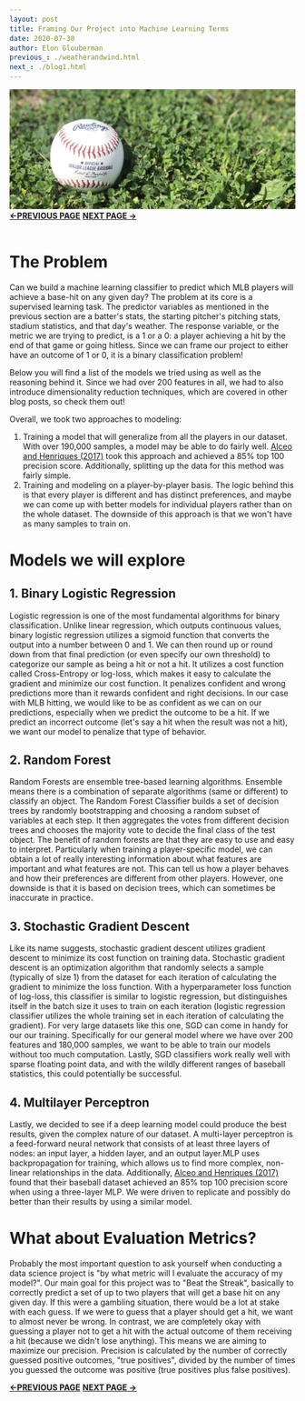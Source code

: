 ```yaml
---
layout: post
title: Framing Our Project into Machine Learning Terms 
date: 2020-07-30
author: Elon Glouberman
previous_: ./weatherandwind.html
next_: ./blog1.html 
---
```

![baseball](./images/home_image3.png "baseball")
**[<-PREVIOUS PAGE]({{page.previous_}} "previous")** **[NEXT PAGE ->]({{page.next_}} "next")** <br><br>
# The Problem

Can we build a machine learning classifier to predict which MLB players will achieve a base-hit on any given day? The problem at its core is a supervised learning task. The predictor variables as mentioned in the previous section are a batter's stats, the starting pitcher's pitching stats, stadium statistics, and that day's weather. The response variable, or the metric we are trying to predict, is a 1 or a 0: a player achieving a hit by the end of that game or going hitless. Since we can frame our project to either have an outcome of 1 or 0, it is a binary classification problem! 

Below you will find a list of the models we tried using as well as the reasoning behind it. Since we had over 200 features in all, we had to also introduce dimensionality reduction techniques, which are covered in other blog posts, so check them out!

Overall, we took two approaches to modeling:
1. Training a model that will generalize from all the players in our dataset. With over 190,000 samples, a model may be able to do fairly well. [Alceo and Henriques (2017)](https://www.insticc.org/Primoris/Resources/PaperPdf.ashx?idPaper=83622 "link to paper") took this approach and achieved a 85% top 100 precision score. Additionally, splitting up the data for this method was fairly simple.
2. Training and modeling on a player-by-player basis. The logic behind this is that every player is different and has distinct preferences, and maybe we can come up with better models for individual players rather than on the whole dataset. The downside of this approach is that we won't have as many samples to train on. 

# Models we will explore

## 1. Binary Logistic Regression
Logistic regression is one of the most fundamental algorithms for binary classification. Unlike linear regression, which outputs continuous values, binary logistic regression utilizes a sigmoid function that converts the output into a number between 0 and 1. We can then round up or round down from that final prediction (or even specify our own threshold) to categorize our sample as being a hit or not a hit. It utilizes a cost function called Cross-Entropy or log-loss, which makes it easy to calculate the gradient and minimize our cost function. It penalizes confident and wrong predictions more than it rewards confident and right decisions. In our case with MLB hitting, we would like to be as confident as we can on our predictions, especially when we predict the outcome to be a hit. If we predict an incorrect outcome (let's say a hit when the result was not a hit), we want our model to penalize that type of behavior.

## 2. Random Forest
Random Forests are ensemble tree-based learning algorithms. Ensemble means there is a combination of separate algorithms (same or different) to classify an object. The Random Forest Classifier builds a set of decision trees by randomly bootstrapping and choosing a random subset of variables at each step. It then aggregates the votes from different decision trees and chooses the majority vote to decide the final class of the test object. The benefit of random forests are that they are easy to use and easy to interpret. Particularly when training a player-specific model, we can obtain a lot of really interesting information about what features are important and what features are not. This can tell us how a player behaves and how their preferences are different from other players. However, one downside is that it is based on decision trees, which can sometimes be inaccurate in practice.

## 3. Stochastic Gradient Descent
Like its name suggests, stochastic gradient descent utilizes gradient descent to minimize its cost function on training data. Stochastic gradient descent is an optimization algorithm that randomly selects a sample (typically of size 1) from the dataset for each iteration of calculating the gradient to minimize the loss function. With a hyperparameter loss function of log-loss, this classifier is similar to logistic regression, but distinguishes itself in the batch size it uses to train on each iteration (logistic regression classifier utilizes the whole training set in each iteration of calculating the gradient). For very large datasets like this one, SGD can come in handy for our our training. Specifically for our general model where we have over 200 features and 180,000 samples, we want to be able to train our models without too much computation. Lastly, SGD classifiers work really well with sparse floating point data, and with the wildly different ranges of baseball statistics, this could potentially be successful. 

## 4. Multilayer Perceptron
Lastly, we decided to see if a deep learning model could produce the best results, given the complex nature of our dataset. A multi-layer perceptron is a feed-forward neural network that consists of at least three layers of nodes: an input layer, a hidden layer, and an output layer.MLP uses backpropagation for training, which allows us to find more complex, non-linear relationships in the data. Additionally, [Alceo and Henriques (2017)](https://www.insticc.org/Primoris/Resources/PaperPdf.ashx?idPaper=83622 "link to paper") found that their baseball dataset  achieved an 85% top 100 precision score when using a three-layer MLP. We were driven to replicate and possibly do better than their results by using a similar model.

# What about Evaluation Metrics?
Probably the most important question to ask yourself when conducting a data science project is "by what metric will I evaluate the accuracy of my model?". Our main goal for this project was to "Beat the Streak", basically to correctly predict a set of up to two players that will get a base hit on any given day. If this were a gambling situation, there would be a lot at stake with each guess. If we were to guess that a player should get a hit, we want to almost never be wrong. In contrast, we are completely okay with guessing a player not to get a hit with the actual outcome of them receiving a hit (because we didn't lose anything). This means we are aiming to maximize our precision. Precision is calculated by the number of correctly guessed positive outcomes, "true positives", divided by the number of times you guessed the outcome was positive (true positives plus false positives). 

**[<-PREVIOUS PAGE]({{page.previous_}} "previous")** **[NEXT PAGE ->]({{page.next_}} "next")** <br><br>